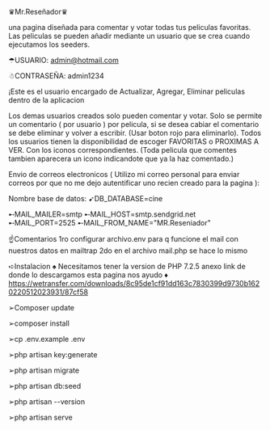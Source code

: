 ♛Mr.Reseñador♛

una pagina diseñada para comentar y votar todas tus peliculas favoritas. 
Las peliculas se pueden añadir mediante un usuario que se crea cuando ejecutamos los seeders.

☂USUARIO:    admin@hotmail.com

☃CONTRASEÑA: admin1234

¡Este es el usuario encargado de Actualizar, Agregar, Eliminar peliculas dentro de la aplicacion

Los demas usuarios creados solo pueden comentar y votar.
Solo se permite un comentario ( por usuario ) por pelicula, si se desea cabiar el comentario se debe eliminar y volver a escribir. (Usar boton rojo para eliminarlo).
Todos los usuarios tienen la disponibilidad de escoger FAVORITAS o PROXIMAS A VER. Con los iconos correspondientes. (Toda pelicula que comentes tambien aparecera un icono indicandote que ya la haz comentado.)

Envio de correos electronicos ( Utilizo mi correo personal para enviar correos por que no me dejo autentificar uno recien creado para la pagina ): 

Nombre base de datos:
➹DB_DATABASE=cine

➸MAIL_MAILER=smtp
➸MAIL_HOST=smtp.sendgrid.net
➸MAIL_PORT=2525
➸MAIL_FROM_NAME="MR.Reseniador"


☝Comentarios
1ro configurar archivo.env para q funcione el mail con nuestros datos en mailtrap
2do en el archivo mail.php se hace lo mismo


➪Instalacion
♠ Necesitamos tener la version de PHP 7.2.5 anexo link de donde lo descargamos esta pagina nos ayudo 
♦ https://wetransfer.com/downloads/8c95de1cf91dd163c7830399d9730b1620220512023931/87cf58

➢Composer update

➢composer install

➢cp .env.example .env

➢php artisan key:generate

➢php artisan migrate

➢php artisan db:seed

➢php artisan --version

➢php artisan serve
